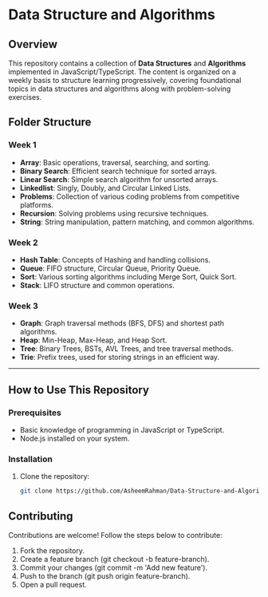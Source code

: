 # Data Structure and Algorithms

## Overview
This repository contains a collection of **Data Structures** and **Algorithms** implemented in JavaScript/TypeScript. The content is organized on a weekly basis to structure learning progressively, covering foundational topics in data structures and algorithms along with problem-solving exercises.


## Folder Structure

### Week 1
- **Array**: Basic operations, traversal, searching, and sorting.
- **Binary Search**: Efficient search technique for sorted arrays.
- **Linear Search**: Simple search algorithm for unsorted arrays.
- **Linkedlist**: Singly, Doubly, and Circular Linked Lists.
- **Problems**: Collection of various coding problems from competitive platforms.
- **Recursion**: Solving problems using recursive techniques.
- **String**: String manipulation, pattern matching, and common algorithms.

### Week 2
- **Hash Table**: Concepts of Hashing and handling collisions.
- **Queue**: FIFO structure, Circular Queue, Priority Queue.
- **Sort**: Various sorting algorithms including Merge Sort, Quick Sort.
- **Stack**: LIFO structure and common operations.

### Week 3
- **Graph**: Graph traversal methods (BFS, DFS) and shortest path algorithms.
- **Heap**: Min-Heap, Max-Heap, and Heap Sort.
- **Tree**: Binary Trees, BSTs, AVL Trees, and tree traversal methods.
- **Trie**: Prefix trees, used for storing strings in an efficient way.

---

## How to Use This Repository

### Prerequisites
- Basic knowledge of programming in JavaScript or TypeScript.
- Node.js installed on your system.

### Installation
1. Clone the repository:
   ```bash
   git clone https://github.com/AsheemRahman/Data-Structure-and-Algorithms.git
## Contributing
Contributions are welcome! Follow the steps below to contribute:

1. Fork the repository.
2. Create a feature branch (git checkout -b feature-branch).
3. Commit your changes (git commit -m 'Add new feature').
4. Push to the branch (git push origin feature-branch).
5. Open a pull request.
